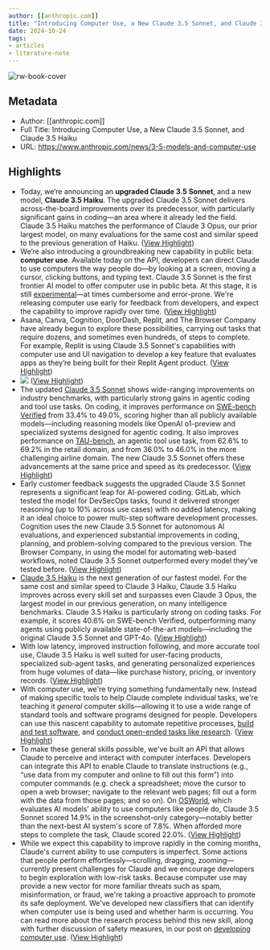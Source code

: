 ```yaml
---
author: [[anthropic.com]]
title: "Introducing Computer Use, a New Claude 3.5 Sonnet, and Claude 3.5 Haiku"
date: 2024-10-24
tags: 
- articles
- literature-note
---
```

![rw-book-cover](https://cdn.sanity.io/images/4zrzovbb/website/80e83b2423639e5b10a75109cc99e77db7e2a949-2400x1260.png)

## Metadata
- Author: [[anthropic.com]]
- Full Title: Introducing Computer Use, a New Claude 3.5 Sonnet, and Claude 3.5 Haiku
- URL: https://www.anthropic.com/news/3-5-models-and-computer-use

## Highlights
- Today, we’re announcing an **upgraded Claude 3.5 Sonnet**, and a new model, **Claude 3.5 Haiku**. The upgraded Claude 3.5 Sonnet delivers across-the-board improvements over its predecessor, with particularly significant gains in coding—an area where it already led the field. Claude 3.5 Haiku matches the performance of Claude 3 Opus, our prior largest model, on many evaluations for the same cost and similar speed to the previous generation of Haiku. ([View Highlight](https://read.readwise.io/read/01jaxhrajvf7rwpfxvbv1bnvg1))
- We’re also introducing a groundbreaking new capability in public beta: **computer use**. Available today on the API, developers can direct Claude to use computers the way people do—by looking at a screen, moving a cursor, clicking buttons, and typing text. Claude 3.5 Sonnet is the first frontier AI model to offer computer use in public beta. At this stage, it is still [experimental](https://www.anthropic.com/news/developing-computer-use)—at times cumbersome and error-prone. We're releasing computer use early for feedback from developers, and expect the capability to improve rapidly over time. ([View Highlight](https://read.readwise.io/read/01jaxhrxddshy1g1b6b926cqth))
- Asana, Canva, Cognition, DoorDash, Replit, and The Browser Company have already begun to explore these possibilities, carrying out tasks that require dozens, and sometimes even hundreds, of steps to complete. For example, Replit is using Claude 3.5 Sonnet's capabilities with computer use and UI navigation to develop a key feature that evaluates apps as they’re being built for their Replit Agent product. ([View Highlight](https://read.readwise.io/read/01jaxhsky8sv5x6nkbxd71hwht))
- ![](https://www.anthropic.com/_next/image?url=https%3A%2F%2Fwww-cdn.anthropic.com%2Fimages%2F4zrzovbb%2Fwebsite%2F0eb9a1b7d5db74a6d21500e9f188c83beef3842e-2601x1932.png&w=3840&q=75) ([View Highlight](https://read.readwise.io/read/01jaxhsvdne5vga6kdm9y1x1n7))
- The updated [Claude 3.5 Sonnet](https://www.anthropic.com/claude/sonnet) shows wide-ranging improvements on industry benchmarks, with particularly strong gains in agentic coding and tool use tasks. On coding, it improves performance on [SWE-bench Verified](https://www.swebench.com/) from 33.4% to 49.0%, scoring higher than all publicly available models—including reasoning models like OpenAI o1-preview and specialized systems designed for agentic coding. It also improves performance on [TAU-bench](https://github.com/sierra-research/tau-bench), an agentic tool use task, from 62.6% to 69.2% in the retail domain, and from 36.0% to 46.0% in the more challenging airline domain. The new Claude 3.5 Sonnet offers these advancements at the same price and speed as its predecessor. ([View Highlight](https://read.readwise.io/read/01jaxht0r4fyyxckxcynftwksx))
- Early customer feedback suggests the upgraded Claude 3.5 Sonnet represents a significant leap for AI-powered coding. GitLab, which tested the model for DevSecOps tasks, found it delivered stronger reasoning (up to 10% across use cases) with no added latency, making it an ideal choice to power multi-step software development processes. Cognition uses the new Claude 3.5 Sonnet for autonomous AI evaluations, and experienced substantial improvements in coding, planning, and problem-solving compared to the previous version. The Browser Company, in using the model for automating web-based workflows, noted Claude 3.5 Sonnet outperformed every model they’ve tested before. ([View Highlight](https://read.readwise.io/read/01jaxhtcmzeehd27v47h5a756g))
- [Claude 3.5 Haiku](https://www.anthropic.com/claude/haiku) is the next generation of our fastest model. For the same cost and similar speed to Claude 3 Haiku, Claude 3.5 Haiku improves across every skill set and surpasses even Claude 3 Opus, the largest model in our previous generation, on many intelligence benchmarks. Claude 3.5 Haiku is particularly strong on coding tasks. For example, it scores 40.6% on SWE-bench Verified, outperforming many agents using publicly available state-of-the-art models—including the original Claude 3.5 Sonnet and GPT-4o. ([View Highlight](https://read.readwise.io/read/01jaxhvgmdj9t2e74hdn1721w5))
- With low latency, improved instruction following, and more accurate tool use, Claude 3.5 Haiku is well suited for user-facing products, specialized sub-agent tasks, and generating personalized experiences from huge volumes of data—like purchase history, pricing, or inventory records. ([View Highlight](https://read.readwise.io/read/01jaxhw5rs7xhkv47s0ttnp114))
- With computer use, we're trying something fundamentally new. Instead of making specific tools to help Claude complete individual tasks, we're teaching it *general* computer skills—allowing it to use a wide range of standard tools and software programs designed for people. Developers can use this nascent capability to automate repetitive processes, [build and test software](https://www.youtube.com/watch?v=vH2f7cjXjKI), and [conduct open-ended tasks like research](https://youtu.be/jqx18KgIzAE). ([View Highlight](https://read.readwise.io/read/01jaxhwbwbmdzxkx95exz432qh))
- To make these general skills possible, we've built an API that allows Claude to perceive and interact with computer interfaces. Developers can integrate this API to enable Claude to translate instructions (e.g., “use data from my computer and online to fill out this form”) into computer commands (e.g. check a spreadsheet; move the cursor to open a web browser; navigate to the relevant web pages; fill out a form with the data from those pages; and so on). On [OSWorld](https://os-world.github.io/), which evaluates AI models' ability to use computers like people do, Claude 3.5 Sonnet scored 14.9% in the screenshot-only category—notably better than the next-best AI system's score of 7.8%. When afforded more steps to complete the task, Claude scored 22.0%. ([View Highlight](https://read.readwise.io/read/01jaxhwj6n4jrptb2fk9ew4t62))
- While we expect this capability to improve rapidly in the coming months, Claude's current ability to use computers is imperfect. Some actions that people perform effortlessly—scrolling, dragging, zooming—currently present challenges for Claude and we encourage developers to begin exploration with low-risk tasks. Because computer use may provide a new vector for more familiar threats such as spam, misinformation, or fraud, we're taking a proactive approach to promote its safe deployment. We've developed new classifiers that can identify when computer use is being used and whether harm is occurring. You can read more about the research process behind this new skill, along with further discussion of safety measures, in our post on [developing computer use](http://anthropic.com/news/developing-computer-use). ([View Highlight](https://read.readwise.io/read/01jaxhwy5bgjgjqdka9ffn0ddf))
